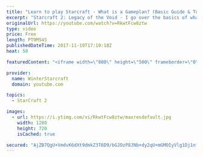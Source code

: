 ```yaml
---
title: "Learn to play Starcraft - What is a Gameplan? (Basic Guide & Tutorial)"
excerpt: "Starcraft 2: Legacy of the Void - I go over the basics of what a gameplan in starcraft 2 is and how to put one together.  Note this is not a guide on WHAT gameplan you should be using as each race!"
originalUrl: https://youtube.com/watch?v=RkwtFcw8ztw
type: video
price: Free
length: PT9M54S
publishedDateTime: 2017-11-19T17:10:18Z
heat: 50

featuredContent: "<iframe width=\"800\" height=\"500\" frameborder=\"0\" src=\"https://www.youtube.com/embed/RkwtFcw8ztw\" allow=\"accelerometer; autoplay; encrypted-media; gyroscope; picture-in-picture\" allowfullscreen></iframe>"

provider:
  name: WinterStarcraft
  domain: youtube.com

topics:
  - StarCraft 2

images:
  - url: https://i.ytimg.com/vi/RkwtFcw8ztw/maxresdefault.jpg
    width: 1280
    height: 720
    isCached: true

secured: "AjZB7QgU+VmdvK6dXt9dmkZ3T6D9/bGJOzP8JNb+dy2qU+mGMOIyVlg1Dj1nfPoLSj6X65eOkSoyoP6G7htZOEpukwQFGXidbIXwHZCNUSzvJoecyCGW302tn5AYNb+25d28r9gQ1rEK5jyhWou/eiuKq78R3f/cD2wlHplKvf0t6vsKHlmodqM52aecjBowmasjGp5CR8QZBOaMg6UiCqYZS1kCPRxzyAm97yMCAWIXMPJ0VV3vnlP5dyAwTDwrFqLaWztg0A2/SgdjsQkeq4YO6OBV69apJ6WWjadPSD7TvlGiMC9uN4OsXGu/aoSaNi/TZVzz+sHCQbrYN31zrqDS5hw+xDmqhNto12lw9REBAgZ/wfszGegRumKia6oBStD9XSJtqMAeJeY4QCj/PyPB6n6QDG37jRgq+j011Qk=;apeO14Zz0QdzTzv0xfHNlA=="
---
```


